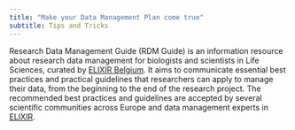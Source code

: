 ```yaml
---
title: "Make your Data Management Plan come true"
subtitle: Tips and Tricks
---
```



Research Data Management Guide (RDM Guide) is an information resource about research data management for biologists and scientists in Life Sciences, curated by [ELIXIR Belgium](https://www.elixir-belgium.org). It aims to communicate essential best practices and practical guidelines that researchers can apply to manage their data, from the beginning to the end of the research project. The recommended best practices and guidelines are accepted by several scientific communities across Europe and data management experts in [ELIXIR](elixir).


<object class="img-fluid" type="image/svg+xml" data="images/rdmguide_landing_page-01.svg"></object>

